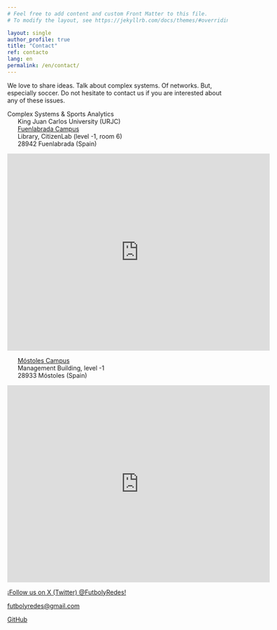 ```yaml
---
# Feel free to add content and custom Front Matter to this file.
# To modify the layout, see https://jekyllrb.com/docs/themes/#overriding-theme-defaults

layout: single
author_profile: true
title: "Contact"
ref: contacto
lang: en
permalink: /en/contact/
---
```


We love to share ideas. Talk about complex systems. Of networks. But, especially soccer. Do not hesitate to contact us if you are interested about any of these issues.

<i class="fas fa-home"></i>  Complex Systems & Sports Analytics<br />
&nbsp;&nbsp;&nbsp;&nbsp;&nbsp;&nbsp;King Juan Carlos University (URJC)<br />
&nbsp;&nbsp;&nbsp;&nbsp;&nbsp;&nbsp;[Fuenlabrada Campus](https://maps.app.goo.gl/7wtxs3qQJFTB6BrD8)<br />
&nbsp;&nbsp;&nbsp;&nbsp;&nbsp;&nbsp;Library, CitizenLab (level -1, room 6)<br />
&nbsp;&nbsp;&nbsp;&nbsp;&nbsp;&nbsp;28942 Fuenlabrada (Spain)

<iframe src="https://www.google.com/maps/embed?pb=!1m18!1m12!1m3!1d3043.7556583691244!2d-3.822447624274182!3d40.28117767146174!2m3!1f0!2f0!3f0!3m2!1i1024!2i768!4f13.1!3m3!1m2!1s0xd418b7c07592afd%3A0x90b28a2853b3ca1!2sBiblioteca%20Universidad%20Rey%20Juan%20Carlos!5e0!3m2!1ses!2ses!4v1743068069516!5m2!1ses!2ses" width="600" height="450" style="border:0;" allowfullscreen="" loading="lazy" referrerpolicy="no-referrer-when-downgrade"></iframe><br />

&nbsp;&nbsp;&nbsp;&nbsp;&nbsp;&nbsp;[Móstoles Campus](https://maps.app.goo.gl/xBPqTXFC6ceNF8pQA)<br />
&nbsp;&nbsp;&nbsp;&nbsp;&nbsp;&nbsp;Management Building, level -1<br />
&nbsp;&nbsp;&nbsp;&nbsp;&nbsp;&nbsp;28933 Móstoles (Spain)

<iframe src="https://www.google.com/maps/embed?pb=!1m14!1m8!1m3!1d97301.46968909737!2d-3.9884861!3d40.3496454!3m2!1i1024!2i768!4f13.1!3m3!1m2!1s0xd418f005f08b8b1%3A0xc6d4d43fa92081a4!2sEdificio%20de%20Gesti%C3%B3n%20URJC!5e0!3m2!1ses!2ses!4v1743067980800!5m2!1ses!2ses" width="600" height="450" style="border:0;" allowfullscreen="" loading="lazy" referrerpolicy="no-referrer-when-downgrade"></iframe><br />

<i class="fa-brands fa-x-twitter"></i> [¡Follow us on X (Twitter) @FutbolyRedes!](https://twitter.com/FutbolyRedes)

<i class="fas fa-fw fa-envelope-square"></i> [futbolyredes@gmail.com](mailto:futbolyredes@gmail.com)

<i class="fab fa-fw fa-github"></i> [GitHub](https://github.com/Futbol-y-Redes)

